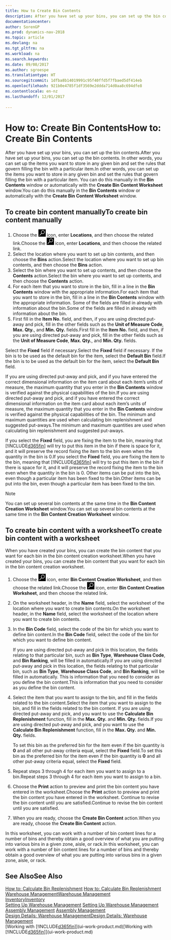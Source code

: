 ```yaml
---
title: How to Create Bin Contents
description: After you have set up your bins, you can set up the bin contents. In other words, you can set up the items you want to store in any given bin and set the rules that govern filling the bin with a particular item.
documentationcenter: 
author: SorenGP
ms.prod: dynamics-nav-2018
ms.topic: article
ms.devlang: na
ms.tgt_pltfrm: na
ms.workload: na
ms.search.keywords: 
ms.date: 09/08/2017
ms.author: sgroespe
ms.translationtype: HT
ms.sourcegitcommit: 1dfba8b14019991c95f40ffd5f7fbaed5df414eb
ms.openlocfilehash: 921b0e4785f1df3569e2ddda714d0aa8c694dfe8
ms.contentlocale: en-nz
ms.lasthandoff: 12/01/2017

---
```

# <a name="how-to-create-bin-contents"></a><span data-ttu-id="ea290-104">How to: Create Bin Contents</span><span class="sxs-lookup"><span data-stu-id="ea290-104">How to: Create Bin Contents</span></span>
<span data-ttu-id="ea290-105">After you have set up your bins, you can set up the bin contents.</span><span class="sxs-lookup"><span data-stu-id="ea290-105">After you have set up your bins, you can set up the bin contents.</span></span> <span data-ttu-id="ea290-106">In other words, you can set up the items you want to store in any given bin and set the rules that govern filling the bin with a particular item.</span><span class="sxs-lookup"><span data-stu-id="ea290-106">In other words, you can set up the items you want to store in any given bin and set the rules that govern filling the bin with a particular item.</span></span> <span data-ttu-id="ea290-107">You can do this manually in the **Bin Contents** window or automatically with the **Create Bin Content Worksheet** window.</span><span class="sxs-lookup"><span data-stu-id="ea290-107">You can do this manually in the **Bin Contents** window or automatically with the **Create Bin Content Worksheet** window.</span></span>

## <a name="to-create-bin-content-manually"></a><span data-ttu-id="ea290-108">To create bin content manually</span><span class="sxs-lookup"><span data-stu-id="ea290-108">To create bin content manually</span></span>  
1.  <span data-ttu-id="ea290-109">Choose the ![Search for Page or Report](media/ui-search/search_small.png "Search for Page or Report icon") icon, enter **Locations**, and then choose the related link.</span><span class="sxs-lookup"><span data-stu-id="ea290-109">Choose the ![Search for Page or Report](media/ui-search/search_small.png "Search for Page or Report icon") icon, enter **Locations**, and then choose the related link.</span></span>  
2.  <span data-ttu-id="ea290-110">Select the location where you want to set up bin contents,  and then choose the **Bins** action.</span><span class="sxs-lookup"><span data-stu-id="ea290-110">Select the location where you want to set up bin contents,  and then choose the **Bins** action.</span></span>  
3.  <span data-ttu-id="ea290-111">Select the bin where you want to set up contents, and then choose the **Contents** action.</span><span class="sxs-lookup"><span data-stu-id="ea290-111">Select the bin where you want to set up contents, and then choose the **Contents** action.</span></span>  
4.  <span data-ttu-id="ea290-112">For each item that you want to store in the bin, fill in a line in the **Bin Contents** window with the appropriate information.</span><span class="sxs-lookup"><span data-stu-id="ea290-112">For each item that you want to store in the bin, fill in a line in the **Bin Contents** window with the appropriate information.</span></span> <span data-ttu-id="ea290-113">Some of the fields are filled in already with information about the bin.</span><span class="sxs-lookup"><span data-stu-id="ea290-113">Some of the fields are filled in already with information about the bin.</span></span>  
5.  <span data-ttu-id="ea290-114">First fill in the **Item No.** field, and then, if you are using directed put-away and pick, fill in the other fields such as the **Unit of Measure Code**, **Max. Qty.**, and **Min. Qty.** fields.</span><span class="sxs-lookup"><span data-stu-id="ea290-114">First fill in the **Item No.** field, and then, if you are using directed put-away and pick, fill in the other fields such as the **Unit of Measure Code**, **Max. Qty.**, and **Min. Qty.** fields.</span></span>  

<span data-ttu-id="ea290-115">Select the **Fixed** field if necessary.</span><span class="sxs-lookup"><span data-stu-id="ea290-115">Select the **Fixed** field if necessary.</span></span> <span data-ttu-id="ea290-116">If the bin is to be used as the default bin for the item, select the **Default Bin** field.</span><span class="sxs-lookup"><span data-stu-id="ea290-116">If the bin is to be used as the default bin for the item, select the **Default Bin** field.</span></span>  

<span data-ttu-id="ea290-117">If you are using directed put-away and pick, and if you have entered the correct dimensional information on the item card about each item’s units of measure, the maximum quantity that you enter in the **Bin Contents** window is verified against the physical capabilities of the bin.</span><span class="sxs-lookup"><span data-stu-id="ea290-117">If you are using directed put-away and pick, and if you have entered the correct dimensional information on the item card about each item’s units of measure, the maximum quantity that you enter in the **Bin Contents** window is verified against the physical capabilities of the bin.</span></span> <span data-ttu-id="ea290-118">The minimum and maximum quantities are used when calculating bin replenishment and suggested put-aways.</span><span class="sxs-lookup"><span data-stu-id="ea290-118">The minimum and maximum quantities are used when calculating bin replenishment and suggested put-aways.</span></span>  

<span data-ttu-id="ea290-119">If you select the **Fixed** field, you are fixing the item to the bin, meaning that [!INCLUDE[d365fin](includes/d365fin_md.md)] will try to put this item in the bin if there is space for it, and it will preserve the record fixing the item to the bin even when the quantity in the bin is 0.</span><span class="sxs-lookup"><span data-stu-id="ea290-119">If you select the **Fixed** field, you are fixing the item to the bin, meaning that [!INCLUDE[d365fin](includes/d365fin_md.md)] will try to put this item in the bin if there is space for it, and it will preserve the record fixing the item to the bin even when the quantity in the bin is 0.</span></span> <span data-ttu-id="ea290-120">Other items can be put into the bin, even though a particular item has been fixed to the bin.</span><span class="sxs-lookup"><span data-stu-id="ea290-120">Other items can be put into the bin, even though a particular item has been fixed to the bin.</span></span>  

> [!NOTE]  
>  <span data-ttu-id="ea290-121">You can set up several bin contents at the same time in the **Bin Content Creation Worksheet** window.</span><span class="sxs-lookup"><span data-stu-id="ea290-121">You can set up several bin contents at the same time in the **Bin Content Creation Worksheet** window.</span></span>  

## <a name="to-create-bin-content-with-a-worksheet"></a><span data-ttu-id="ea290-122">To create bin content with a worksheet</span><span class="sxs-lookup"><span data-stu-id="ea290-122">To create bin content with a worksheet</span></span>  
<span data-ttu-id="ea290-123">When you have created your bins, you can create the bin content that you want for each bin in the bin content creation worksheet.</span><span class="sxs-lookup"><span data-stu-id="ea290-123">When you have created your bins, you can create the bin content that you want for each bin in the bin content creation worksheet.</span></span>

1.  <span data-ttu-id="ea290-124">Choose the ![Search for Page or Report](media/ui-search/search_small.png "Search for Page or Report icon") icon, enter **Bin Content Creation Worksheet**, and then choose the related link.</span><span class="sxs-lookup"><span data-stu-id="ea290-124">Choose the ![Search for Page or Report](media/ui-search/search_small.png "Search for Page or Report icon") icon, enter **Bin Content Creation Worksheet**, and then choose the related link.</span></span>  
2.  <span data-ttu-id="ea290-125">On the worksheet header, in the **Name** field, select the worksheet of the location where you want to create bin contents.</span><span class="sxs-lookup"><span data-stu-id="ea290-125">On the worksheet header, in the **Name** field, select the worksheet of the location where you want to create bin contents.</span></span>  
3.  <span data-ttu-id="ea290-126">In the **Bin Code** field, select the code of the bin for which you want to define bin content.</span><span class="sxs-lookup"><span data-stu-id="ea290-126">In the **Bin Code** field, select the code of the bin for which you want to define bin content.</span></span>   

    <span data-ttu-id="ea290-127">If you are using directed put-away and pick in this location, the fields relating to that particular bin, such as **Bin Type**, **Warehouse Class Code**, and **Bin Ranking**, will be filled in automatically.</span><span class="sxs-lookup"><span data-stu-id="ea290-127">If you are using directed put-away and pick in this location, the fields relating to that particular bin, such as **Bin Type**, **Warehouse Class Code**, and **Bin Ranking**, will be filled in automatically.</span></span> <span data-ttu-id="ea290-128">This is information that you need to consider as you define the bin content.</span><span class="sxs-lookup"><span data-stu-id="ea290-128">This is information that you need to consider as you define the bin content.</span></span>  
4.  <span data-ttu-id="ea290-129">Select the item that you want to assign to the bin, and fill in the fields related to the bin content.</span><span class="sxs-lookup"><span data-stu-id="ea290-129">Select the item that you want to assign to the bin, and fill in the fields related to the bin content.</span></span> <span data-ttu-id="ea290-130">If you are using directed put-away and pick, and you want to use the **Calculate Bin Replenishment** function, fill in the **Max. Qty.** and **Min. Qty.** fields.</span><span class="sxs-lookup"><span data-stu-id="ea290-130">If you are using directed put-away and pick, and you want to use the **Calculate Bin Replenishment** function, fill in the **Max. Qty.** and **Min. Qty.** fields.</span></span>  

    <span data-ttu-id="ea290-131">To set this bin as the preferred bin for the item even if the bin quantity is **0** and all other put-away criteria equal, select the **Fixed** field.</span><span class="sxs-lookup"><span data-stu-id="ea290-131">To set this bin as the preferred bin for the item even if the bin quantity is **0** and all other put-away criteria equal, select the **Fixed** field.</span></span>  
5.  <span data-ttu-id="ea290-132">Repeat steps 3 through 4 for each item you want to assign to a bin.</span><span class="sxs-lookup"><span data-stu-id="ea290-132">Repeat steps 3 through 4 for each item you want to assign to a bin.</span></span>  
6.  <span data-ttu-id="ea290-133">Choose the **Print** action to preview and print the bin content you have entered in the worksheet.</span><span class="sxs-lookup"><span data-stu-id="ea290-133">Choose the **Print** action to preview and print the bin content you have entered in the worksheet.</span></span> <span data-ttu-id="ea290-134">Continue to revise the bin content until you are satisfied.</span><span class="sxs-lookup"><span data-stu-id="ea290-134">Continue to revise the bin content until you are satisfied.</span></span>  
7.  <span data-ttu-id="ea290-135">When you are ready, choose the **Create Bin Content** action.</span><span class="sxs-lookup"><span data-stu-id="ea290-135">When you are ready, choose the **Create Bin Content** action.</span></span>  

<span data-ttu-id="ea290-136">In this worksheet, you can work with a number of bin content lines for a number of bins and thereby obtain a good overview of what you are putting into various bins in a given zone, aisle, or rack.</span><span class="sxs-lookup"><span data-stu-id="ea290-136">In this worksheet, you can work with a number of bin content lines for a number of bins and thereby obtain a good overview of what you are putting into various bins in a given zone, aisle, or rack.</span></span>  

## <a name="see-also"></a><span data-ttu-id="ea290-137">See Also</span><span class="sxs-lookup"><span data-stu-id="ea290-137">See Also</span></span>
<span data-ttu-id="ea290-138">[How to: Calculate Bin Replenishment](warehouse-how-to-calculate-bin-replenishment.md)  </span><span class="sxs-lookup"><span data-stu-id="ea290-138">[How to: Calculate Bin Replenishment](warehouse-how-to-calculate-bin-replenishment.md)  </span></span>  
[<span data-ttu-id="ea290-139">Warehouse Management</span><span class="sxs-lookup"><span data-stu-id="ea290-139">Warehouse Management</span></span>](warehouse-manage-warehouse.md)  
[<span data-ttu-id="ea290-140">Inventory</span><span class="sxs-lookup"><span data-stu-id="ea290-140">Inventory</span></span>](inventory-manage-inventory.md)  
<span data-ttu-id="ea290-141">[Setting Up Warehouse Management](warehouse-setup-warehouse.md)   </span><span class="sxs-lookup"><span data-stu-id="ea290-141">[Setting Up Warehouse Management](warehouse-setup-warehouse.md)   </span></span>  
<span data-ttu-id="ea290-142">[Assembly Management](assembly-assemble-items.md)  </span><span class="sxs-lookup"><span data-stu-id="ea290-142">[Assembly Management](assembly-assemble-items.md)  </span></span>  
[<span data-ttu-id="ea290-143">Design Details: Warehouse Management</span><span class="sxs-lookup"><span data-stu-id="ea290-143">Design Details: Warehouse Management</span></span>](design-details-warehouse-management.md)  
<span data-ttu-id="ea290-144">[Working with [!INCLUDE[d365fin](includes/d365fin_md.md)]](ui-work-product.md)</span><span class="sxs-lookup"><span data-stu-id="ea290-144">[Working with [!INCLUDE[d365fin](includes/d365fin_md.md)]](ui-work-product.md)</span></span>

